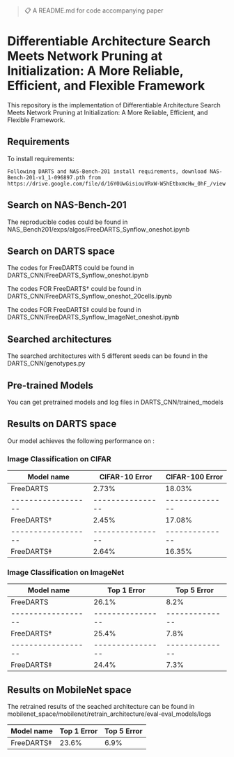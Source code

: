>📋  A README.md for code accompanying paper

# Differentiable Architecture Search Meets Network Pruning at Initialization: A More Reliable, Efficient, and Flexible Framework

This repository is the implementation of Differentiable Architecture Search Meets Network Pruning at Initialization: A More Reliable, Efficient, and Flexible Framework. 


## Requirements

To install requirements:

```setup
Following DARTS and NAS-Bench-201 install requirements, download NAS-Bench-201-v1_1-096897.pth from https://drive.google.com/file/d/16Y0UwGisiouVRxW-W5hEtbxmcHw_0hF_/view
```


## Search on NAS-Bench-201

The reproducible codes could be found in NAS_Bench201/exps/algos/FreeDARTS_Synflow_oneshot.ipynb


## Search on DARTS space

The codes for FreeDARTS could be found in DARTS_CNN/FreeDARTS_Synflow_oneshot.ipynb

The codes FOR FreeDARTS$\dagger$ could be found in DARTS_CNN/FreeDARTS_Synflow_oneshot_20cells.ipynb

The codes FOR FreeDARTS$\ddagger$ could be found in DARTS_CNN/FreeDARTS_Synflow_ImageNet_oneshot.ipynb


## Searched architectures

The searched architectures with 5 different seeds can be found in the DARTS_CNN/genotypes.py


## Pre-trained Models

You can get pretrained models and log files in DARTS_CNN/trained_models


## Results on DARTS space

Our model achieves the following performance on :

### Image Classification on CIFAR

| Model name         | CIFAR-10 Error  | CIFAR-100 Error|
| ------------------ |---------------- | -------------- |
| FreeDARTS          |     2.73%       |      18.03%    |
| ------------------ |---------------- | -------------- |
| FreeDARTS$\dagger$ |     2.45%       |      17.08%    |
| ------------------ |---------------- | -------------- |
| FreeDARTS$\ddagger$|     2.64%       |      16.35%    |



### Image Classification on ImageNet

| Model name         | Top 1 Error     | Top 5 Error    |
| ------------------ |---------------- | -------------- |
| FreeDARTS          |     26.1%       |       8.2%     |
| ------------------ |---------------- | -------------- |
| FreeDARTS$\dagger$ |     25.4%       |       7.8%     |
| ------------------ |---------------- | -------------- |
| FreeDARTS$\ddagger$|     24.4%       |       7.3%     |


## Results on MobileNet space

The retrained results of the seached architecture can be found in mobilenet_space/mobilenet/retrain_architecture/eval-eval_models/logs

| Model name         | Top 1 Error     | Top 5 Error    |
| ------------------ |---------------- | -------------- |
| FreeDARTS$\ddagger$|     23.6%       |       6.9%     |
